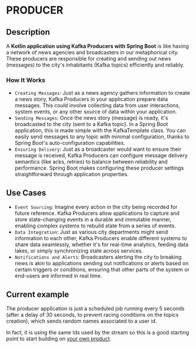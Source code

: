 # PRODUCER

## Description
A **Kotlin application using Kafka Producers with Spring Boot** is like having a network of news agencies and broadcasters in our metaphorical city. These producers are responsible for creating and sending out news (messages) to the city's inhabitants (Kafka topics) efficiently and reliably.

### How It Works

* `Creating Messages`: Just as a news agency gathers information to create a news story, Kafka Producers in your application prepare data messages. This could involve collecting data from user interactions, system events, or any other source of data within your application.
* `Sending Messages`: Once the news story (message) is ready, it's broadcasted to the city (sent to a Kafka topic). In a Spring Boot application, this is made simple with the KafkaTemplate class. You can easily send messages to any topic with minimal configuration, thanks to Spring Boot's auto-configuration capabilities.
* `Ensuring Delivery`: Just as a broadcaster would want to ensure their message is received, Kafka Producers can configure message delivery semantics (like acks, retries) to balance between reliability and performance. Spring Boot makes configuring these producer settings straightforward through application properties.

## Use Cases

* `Event Sourcing`: Imagine every action in the city being recorded for future reference. Kafka Producers allow applications to capture and store state-changing events in a durable and immutable manner, enabling complex systems to rebuild state from a series of events.
* `Data Integration`: Just as various city departments might send information to each other, Kafka Producers enable different systems to share data seamlessly, whether it's for real-time analytics, feeding data lakes, or simply synchronizing state across services.
* `Notifications and Alerts`: Broadcasters alerting the city to breaking news is akin to applications sending out notifications or alerts based on certain triggers or conditions, ensuring that other parts of the system or end-users are informed in real time.

## Current example

The producer application is just a scheduled job running every 5 seconds (after a delay of 30 seconds, to prevent racing conditions on the topics creation), which sends random names associated to a user id.

In fact, it is using the same Ids used by the stream so this is a good starting point to start building on [your own product](../../PROPOSAL.md).
